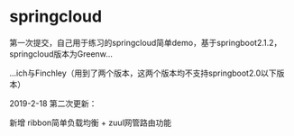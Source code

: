 # springcloud
第一次提交，自己用于练习的springcloud简单demo，基于springboot2.1.2，springcloud版本为Greenw…

…ich与Finchley（用到了两个版本，这两个版本均不支持springboot2.0以下版本）

2019-2-18 第二次更新：

新增 ribbon简单负载均衡 + zuul网管路由功能

